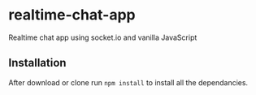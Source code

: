 # realtime-chat-app
Realtime chat app using socket.io and vanilla JavaScript
## Installation 
After download or clone run `npm install` to install all the dependancies.


